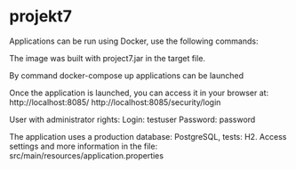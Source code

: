 # projekt7

Applications can be run using Docker, use the following commands:

The image was built with project7.jar in the target file.

By command 
docker-compose up
applications can be launched

Once the application is launched, you can access it in your browser at: http://localhost:8085/ http://localhost:8085/security/login

User with administrator rights: Login: testuser Password: password

The application uses a production database: PostgreSQL, tests: H2.
Access settings and more information in the file:
src/main/resources/application.properties
